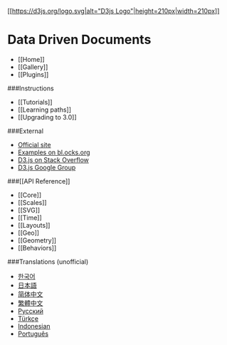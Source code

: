[[[https://d3js.org/logo.svg|alt="D3js Logo"|height=210px|width=210px]]](https://d3js.org)

Data Driven Documents
===============

- [[Home]] 
- [[Gallery]] 
- [[Plugins]] 

###Instructions
- [[Tutorials]] 
- [[Learning paths]] 
- [[Upgrading to 3.0]] 

###External
- [Official site](https://d3js.org/)
- [Examples on bl.ocks.org](http://bl.ocks.org/mbostock)
- [D3.js on Stack Overflow](http://stackoverflow.com/questions/tagged/d3.js)
- [D3.js Google Group](http://groups.google.com/group/d3-js)

###[[API Reference]]
- [[Core]]
- [[Scales]]
- [[SVG]]
- [[Time]]
- [[Layouts]]
- [[Geo]]
- [[Geometry]]
- [[Behaviors]]

###Translations (unofficial)
- [한국어](/zziuni/d3/wiki)
- [日本語](/mbostock/d3/wiki/JP-Home)
- [简体中文](/mbostock/d3/wiki/CN-Home)
- [繁體中文](/mbostock/d3/wiki/TW-Home)
- [Русский](/mbostock/d3/wiki/API-Reference-\(русскоязычная-версия\))
- [Türkçe](/ahmetkurnaz/d3/wiki)
- [Indonesian](/widiantonugroho/d3/wiki)
- [Português](/jeanbauer/d3/wiki)